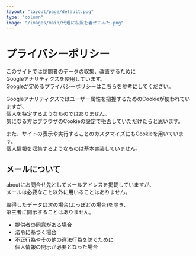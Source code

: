 ```yaml
---
layout: "layout/page/default.pug"
type: "column"
image: "/images/main/代理に私服を着せてみた.png"
---
```


# プライバシーポリシー

このサイトでは訪問者のデータの収集、改善するために  
Googleアナリティクスを使用しています。  
Googleが定めるプライバシーポリシーは[こちら](https://support.google.com/analytics/topic/2919631?hl=ja&ref_topic=1008008)を参考にしてください。

Googleアナリティクスではユーザー属性を把握するためのCookieが使われていますが、  
個人を特定するようなものではありません。  
気になる方はブラウザのCookieの設定で拒否していただけたらと思います。

また、サイトの表示や実行することのカスタマイズにもCookieを用いています。  
個人情報を収集するようなものは基本実装していません。

## メールについて

aboutにお問合せ先としてメールアドレスを掲載していますが、  
メールは必要なこと以外に用いることはありません。

取得したデータは次の場合(よっぽどの場合)を除き、  
第三者に開示することはありません。
- 提供者の同意がある場合
- 法令に基づく場合
- 不正行為やその他の違法行為を防ぐために  
  個人情報の開示が必要となった場合
